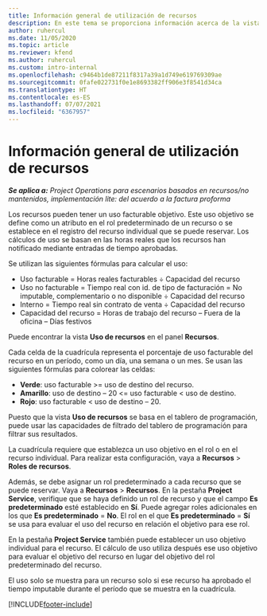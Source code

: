```yaml
---
title: Información general de utilización de recursos
description: En este tema se proporciona información acerca de la vista de uso de recursos en Project Operations.
author: ruhercul
ms.date: 11/05/2020
ms.topic: article
ms.reviewer: kfend
ms.author: ruhercul
ms.custom: intro-internal
ms.openlocfilehash: c9464b1de87211f8317a39a1d749e619769309ae
ms.sourcegitcommit: 0fafe022731f0e1e8693382ff906e3f8541d34ca
ms.translationtype: HT
ms.contentlocale: es-ES
ms.lasthandoff: 07/07/2021
ms.locfileid: "6367957"
---
```

# <a name="resource-utilization-overview"></a>Información general de utilización de recursos

_**Se aplica a:** Project Operations para escenarios basados en recursos/no mantenidos, implementación lite: del acuerdo a la factura proforma_

Los recursos pueden tener un uso facturable objetivo. Este uso objetivo se define como un atributo en el rol predeterminado de un recurso o se establece en el registro del recurso individual que se puede reservar. Los cálculos de uso se basan en las horas reales que los recursos han notificado mediante entradas de tiempo aprobadas.

Se utilizan las siguientes fórmulas para calcular el uso:

  - Uso facturable = Horas reales facturables ÷ Capacidad del recurso
  - Uso no facturable = Tiempo real con id. de tipo de facturación = No imputable, complementario o no disponible ÷ Capacidad del recurso
  - Interno = Tiempo real sin contrato de venta ÷ Capacidad del recurso
  - Capacidad del recurso = Horas de trabajo del recurso – Fuera de la oficina – Días festivos

Puede encontrar la vista **Uso de recursos** en el panel **Recursos**.

Cada celda de la cuadrícula representa el porcentaje de uso facturable del recurso en un período, como un día, una semana o un mes. Se usan las siguientes fórmulas para colorear las celdas:

  - **Verde**: uso facturable >= uso de destino del recurso.
  - **Amarillo**: uso de destino – 20 <= uso facturable < uso de destino.
  - **Rojo**: uso facturable < uso de destino – 20.

Puesto que la vista **Uso de recursos** se basa en el tablero de programación, puede usar las capacidades de filtrado del tablero de programación para filtrar sus resultados.

La cuadrícula requiere que establezca un uso objetivo en el rol o en el recurso individual. Para realizar esta configuración, vaya a **Recursos** > **Roles de recursos**.

Además, se debe asignar un rol predeterminado a cada recurso que se puede reservar. Vaya a **Recursos** > **Recursos**. En la pestaña **Project Service**, verifique que se haya definido un rol de recurso y que el campo **Es predeterminado** esté establecido en **Sí**. Puede agregar roles adicionales en los que **Es predeterminado** = **No**. El rol en el que **Es predeterminado** = **Sí** se usa para evaluar el uso del recurso en relación el objetivo para ese rol.

En la pestaña **Project Service** también puede establecer un uso objetivo individual para el recurso. El cálculo de uso utiliza después ese uso objetivo para evaluar el objetivo del recurso en lugar del objetivo del rol predeterminado del recurso.

El uso solo se muestra para un recurso solo si ese recurso ha aprobado el tiempo imputable durante el período que se muestra en la cuadrícula.


[!INCLUDE[footer-include](../includes/footer-banner.md)]
